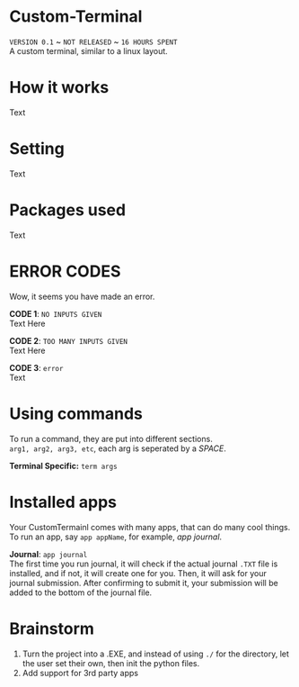 # Custom-Terminal
`VERSION 0.1` ~ `NOT RELEASED` ~ `16 HOURS SPENT`  
A custom terminal, similar to a linux layout.  

# How it works
Text

# Setting 
Text 

# Packages used
Text

# ERROR CODES
Wow, it seems you have made an error. 

**CODE 1**: `NO INPUTS GIVEN`  
Text Here  
  
**CODE 2**: `TOO MANY INPUTS GIVEN`  
Text Here  

**CODE 3**: `error`  
Text  

# Using commands
To run a command, they are put into different sections.  
`arg1, arg2, arg3, etc`, each arg is seperated by a *SPACE*.  

**Terminal Specific:** `term args`  

# Installed apps
Your CustomTermainl comes with many apps, that can do many cool things.  
To run an app, say `app appName`, for example, *app journal*.  

**Journal**: `app journal`  
The first time you run journal, it will check if the actual journal `.TXT` file is installed, and if not, it will create one for you. Then, it will ask for your journal submission. After confirming to submit it, your submission will be added to the bottom of the journal file.

# Brainstorm
1. Turn the project into a .EXE, and instead of using `./` for the directory, let the user set their own, then init the python files.
2. Add support for 3rd party apps

